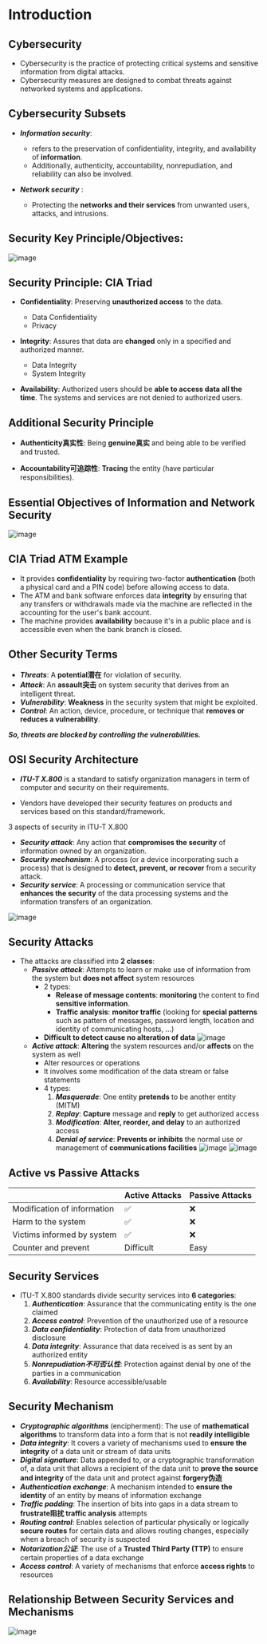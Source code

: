 # Introduction
## Cybersecurity

- Cybersecurity is the practice of protecting critical systems and sensitive information from digital attacks.
- Cybersecurity measures are designed to combat threats against networked systems and applications.

## Cybersecurity Subsets

- ___Information security___:
  - refers to the preservation of confidentiality, integrity, and availability of __information__.
  - Additionally, authenticity, accountability, nonrepudiation, and reliability can also be involved.

- ___Network security___ :
  - Protecting the __networks and their services__ from unwanted users, attacks, and intrusions.
 
## Security Key Principle/Objectives:

![image](https://github.com/wtxd1234/Network-Security/assets/41671135/d00bf32c-4883-4c32-a0ee-12f632271e81)

## Security Principle: CIA Triad

- __Confidentiality__: Preserving __unauthorized access__ to the data.
  - Data Confidentiality
  - Privacy

- __Integrity__: Assures that data are __changed__ only in a specified and authorized manner.
  - Data Integrity
  - System Integrity
 
- __Availability__: Authorized users should be __able to access data all the time__. The systems and services are not denied to authorized users.

## Additional Security Principle

- __Authenticity真实性__: Being __genuine真实__ and being able to be verified and trusted.

- __Accountability可追踪性__: __Tracing__ the entity (have particular responsibilities).

## Essential Objectives of Information and Network Security

![image](https://github.com/wtxd1234/Network-Security/assets/41671135/2ff16f01-35bf-49e4-8580-5f3dd9bcd0a5)

## CIA Triad ATM Example

- It provides __confidentiality__ by requiring two-factor __authentication__
(both a physical card and a PIN code) before allowing access to
data.
- The ATM and bank software enforces data __integrity__ by ensuring
that any transfers or withdrawals made via the machine are
reflected in the accounting for the user's bank account.
- The machine provides __availability__ because it's in a public place
and is accessible even when the bank branch is closed.

## Other Security Terms

- ___Threats___: A __potential潜在__ for violation of security.
- ___Attack___: An __assault突击__ on system security that derives from an
intelligent threat.
- ___Vulnerability___: __Weakness__ in the security system that might be
exploited.
- ___Control___: An action, device, procedure, or technique that
__removes or reduces a vulnerability__.

___So, threats are blocked by controlling the vulnerabilities.___

## OSI Security Architecture

- ___ITU-T X.800___ is a standard to satisfy organization managers in
term of computer and security on their requirements.

- Vendors have developed their security features on products
and services based on this standard/framework.

3 aspects of security in ITU-T X.800 
  - ___Security attack___: Any action that __compromises the security__ of
information owned by an organization.
  - ___Security mechanism___: A process (or a device incorporating
such a process) that is designed to __detect, prevent, or recover__
from a security attack.
  - ___Security service___: A processing or communication service that
__enhances the security__ of the data processing systems and the
information transfers of an organization.

![image](https://github.com/wtxd1234/Network-Security/assets/41671135/e4f6b924-847e-4ca2-979f-2cdbb1e11cc8)

## Security Attacks
- The attacks are classified into __2 classes__:
  - ___Passive attack___: Attempts to learn or make use of information from the system but __does not affect__ system resources
    - 2 types:
      - __Release of message contents__: __monitoring__ the content to find __sensitive information__.
      - __Traffic analysis__: __monitor traffic__ (looking for __special patterns__ such as pattern of messages, password length, location and identity of communicating hosts, …)
    - __Difficult to detect cause no alteration of data__
![image](https://github.com/wtxd1234/Network-Security/assets/41671135/18e70de1-7bad-43b9-b239-9a74cd80e37d)
  - ___Active attack___: __Altering__ the system resources and/or __affects__ on the system as well
    - Alter resources or operations
    - It involves some modification of the data stream or false statements
    - 4 types:
      1. ___Masquerade___: One entity __pretends__ to be another entity (MITM)
      2. ___Replay___: __Capture__ message and __reply__ to get authorized access
      3. ___Modification___: __Alter, reorder, and delay__ to an authorized access
      4. ___Denial of service___: __Prevents or inhibits__ the normal use or management of __communications facilities__
![image](https://github.com/wtxd1234/Network-Security/assets/41671135/378f2f65-cd76-42e3-892f-6f6dda853d3d)
![image](https://github.com/wtxd1234/Network-Security/assets/41671135/7006c5bf-96ad-4d7a-a07c-332574fc5d78)

## Active vs Passive Attacks
| | Active Attacks | Passive Attacks |
| :--- | :--- | :--- |
| Modification of information | ✅ | ❌ |
| Harm to the system | ✅ | ❌ |
| Victims informed by system | ✅ | ❌ |
| Counter and prevent | Difficult | Easy |

## Security Services
- ITU-T X.800 standards divide security services into __6 categories__:
  1. ___Authentication___: Assurance that the communicating entity is the one claimed
  2. ___Access control___: Prevention of the unauthorized use of a resource
  3. ___Data confidentiality___: Protection of data from unauthorized disclosure
  4. ___Data integrity___: Assurance that data received is as sent by an authorized entity
  5. ___Nonrepudiation不可否认性___: Protection against denial by one of the parties in a communication
  6. ___Availability___: Resource accessible/usable

## Security Mechanism
- ___Cryptographic algorithms___ (encipherment): The use of __mathematical algorithms__ to transform data into a form that is not __readily intelligible__
- ___Data integrity___: It covers a variety of mechanisms used to __ensure the integrity__ of a data unit or stream of data units
- ___Digital signature___: Data appended to, or a cryptographic transformation of, a data unit that allows a recipient of the data unit to __prove the source and integrity__ of the data unit and protect against __forgery伪造__
- ___Authentication exchange___: A mechanism intended to __ensure the identity__ of an entity by means of information exchange
- ___Traffic padding___: The insertion of bits into gaps in a data stream to __frustrate阻扰 traffic analysis__ attempts
- ___Routing control___: Enables selection of particular physically or logically __secure routes__ for certain data and allows routing changes, especially when a breach of security is suspected
- ___Notarization公证___: The use of a __Trusted Third Party (TTP)__ to ensure certain properties of a data exchange
- ___Access control___: A variety of mechanisms that enforce __access rights__ to resources

## Relationship Between Security Services and Mechanisms
![image](https://github.com/wtxd1234/Network-Security/assets/41671135/b5d9e1d0-978f-4b50-97fa-8254069020fc)
